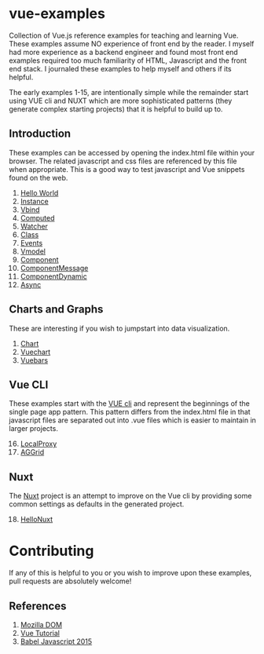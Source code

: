 # vue-examples

Collection of Vue.js reference examples for teaching and learning Vue. These examples assume NO experience of front end by the reader. I myself had more experience as a backend engineer and found most front end examples required too much familiarity of HTML, Javascript and the front end stack. I journaled these examples to help myself and others if its helpful.

The early examples 1-15, are intentionally simple while the remainder start using VUE cli and NUXT which are more sophisticated patterns (they generate complex starting projects) that it is helpful to build up to. 

## Introduction

These examples can be accessed by opening the index.html file within your browser. The related javascript and css files are referenced by this file when appropriate. This is a good way to test javascript and Vue snippets found on the web.

1. [Hello World](https://github.com/peterlamar/vue-workshop/tree/master/helloworld)
2. [Instance](https://github.com/peterlamar/vue-workshop/tree/master/instance)
3. [Vbind](https://github.com/peterlamar/vue-workshop/tree/master/vbind)
4. [Computed](https://github.com/peterlamar/vue-workshop/tree/master/computed)
5. [Watcher](https://github.com/peterlamar/vue-workshop/tree/master/watcher)
6. [Class](https://github.com/peterlamar/vue-workshop/tree/master/class)
7. [Events](https://github.com/peterlamar/vue-workshop/tree/master/events)
8. [Vmodel](https://github.com/peterlamar/vue-workshop/tree/master/vmodel)
9. [Component](https://github.com/peterlamar/vue-workshop/tree/master/component)
10. [ComponentMessage](https://github.com/peterlamar/vue-workshop/tree/master/componentmessage)
11. [ComponentDynamic](https://github.com/peterlamar/vue-workshop/tree/master/componentdynamic)
12. [Async](https://github.com/peterlamar/vue-workshop/tree/master/async)

## Charts and Graphs

These are interesting if you wish to jumpstart into data visualization. 

1. [Chart](https://github.com/peterlamar/vue-workshop/tree/master/chart)
2. [Vuechart](https://github.com/peterlamar/vue-workshop/tree/master/vuechart)
3. [Vuebars](https://github.com/peterlamar/vue-workshop/tree/master/vuebars)

## Vue CLI

These examples start with the [VUE cli](https://cli.vuejs.org/) and represent the beginnings of the single page app pattern. This pattern differs from the index.html file in that javascript files are separated out into .vue files which is easier to maintain in larger projects. 

16. [LocalProxy](https://github.com/peterlamar/vue-workshop/tree/master/localproxy)
17. [AGGrid](https://github.com/peterlamar/vue-workshop/tree/master/aggrid)

## Nuxt

The [Nuxt](https://nuxtjs.org/) project is an attempt to improve on the Vue cli by providing some common settings as defaults in the generated project.

18. [HelloNuxt](https://github.com/peterlamar/vue-workshop/tree/master/hellonuxt)

# Contributing

If any of this is helpful to you or you wish to improve upon these examples, pull requests are absolutely welcome!

## References

1. [Mozilla DOM](https://developer.mozilla.org/en-US/docs/Web/API/Document_Object_Model)
2. [Vue Tutorial](https://vuejs.org/v2/guide/installation.html)
3. [Babel Javascript 2015](https://babeljs.io/docs/en/learn)

